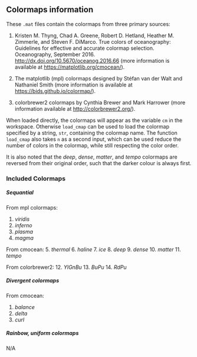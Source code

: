 ## Colormaps information

These `.mat` files contain the colormaps from three primary sources:

1. Kristen M. Thyng, Chad A. Greene, Robert D. Hetland, Heather M. Zimmerle,
and Steven F. DiMarco. True colors of oceanography: Guidelines for effective
and accurate colormap selection. Oceanography, September 2016.  
http://dx.doi.org/10.5670/oceanog.2016.66 (more information is available at
https://matplotlib.org/cmocean/).

2. The matplotlib (mpl) colormaps designed by Stéfan van der Walt and
Nathaniel Smith (more information is available at https://bids.github.io/colormap/).

3. colorbrewer2 colormaps by Cynthia Brewer and Mark Harrower (more information
  available at http://colorbrewer2.org/).

When loaded directly, the colormaps will appear as the variable `cm` in the
workspace. Otherwise `load_cmap` can be used to load the colormap specified
by a string, `str`, containing the colormap name. The function `load_cmap`
also takes `n` as a second input, which can be used reduce the number of
colors in the colormap, while still respecting the color order.

It is also noted that the *deep*, *dense*, *matter*, and *tempo* colormaps
are reversed from their original order, such that the darker colour is
always first.

### Included Colormaps

##### Sequantial

From mpl colormaps:
1. *viridis*
2. *inferno*
3. *plasma*
4. *magma*

From cmocean:
5. *thermal*
6. *haline*
7. *ice*
8. *deep*
9. *dense*
10. *matter*
11. *tempo*

From colorbrewer2:
12. *YlGnBu*
13. *BuPu*
14. *RdPu*

##### Divergent colormaps

From cmocean:
1. *balance*
2. *delta*
3. *curl*

##### Rainbow, uniform colormaps

N/A
